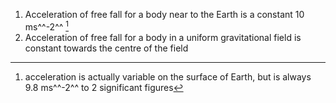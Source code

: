 1. Acceleration of free fall for a body near to the Earth is a constant 10 ms^^-2^^ [^acceleration]
2. Acceleration of free fall for a body in a uniform gravitational field is constant towards the centre of the field



[^acceleration]: acceleration is actually variable on the surface of Earth, but is always 9.8 ms^^-2^^ to 2 significant figures
